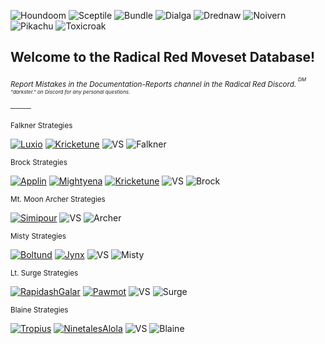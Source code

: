 ![Houndoom](https://i.ibb.co/G5VcKdJ/download.png) ![Sceptile](https://i.ibb.co/8dKTmfq/download-1.png) ![Bundle](https://i.ibb.co/XJtJ8xs/download.png) ![Dialga](https://i.ibb.co/dtgsyvv/dialga.png) ![Drednaw](https://i.ibb.co/0VRXbqw/drednaw.png) ![Noivern](https://i.ibb.co/hHyQd5B/noivern.png) ![Pikachu](https://i.ibb.co/Jt3TJ05/pikachu.png) ![Toxicroak](https://i.ibb.co/xMRT3T7/toxicroak.png)
## Welcome to the Radical Red Moveset Database!
<sup>_Report Mistakes in the Documentation-Reports channel in the Radical Red Discord._<sup>
<sup>_DM "darkster." on Discord for any personal questions._<sup>

<sup>────<sup>

<sup>Falkner Strategies<sup>

[![Luxio](https://i.ibb.co/XYYkSvk/luxio.png)](https://darkbooker-github-io.vercel.app/79/) [![Kricketune](https://i.ibb.co/rMWWDns/kricketune.png)](https://darkbooker-github-io.vercel.app/76/) ![VS](https://i.ibb.co/7QqRcy1/VS-Sprite.png) ![Falkner](https://i.ibb.co/hmgbhxg/falkner.png) 

<sup>Brock Strategies<sup>

[![Applin](https://i.ibb.co/yRSY23j/applin.png)](https://darkbooker-github-io.vercel.app/125/) [![Mightyena](https://i.ibb.co/9HPByRh/mightyena.png)](https://darkbooker-github-io.vercel.app/80/) [![Kricketune](https://i.ibb.co/rMWWDns/kricketune.png)](https://darkbooker-github-io.vercel.app/76/) ![VS](https://i.ibb.co/7QqRcy1/VS-Sprite.png) ![Brock](https://i.ibb.co/k4Mw9cn/brock.png) 

<sup>Mt. Moon Archer Strategies<sup>

[![Simipour](https://i.ibb.co/k154QRB/simipour.png)](https://darkbooker-github-io.vercel.app/81/) ![VS](https://i.ibb.co/7QqRcy1/VS-Sprite.png) ![Archer](https://i.ibb.co/68qjW9v/Archer.png) 

<sup>Misty Strategies<sup>

[![Boltund](https://i.ibb.co/Lv7tk2D/boltund.png)](https://darkbooker-github-io.vercel.app/82/) [![Jynx](https://i.ibb.co/bQvx7HD/jynx.png)](https://darkbooker-github-io.vercel.app/83/) ![VS](https://i.ibb.co/7QqRcy1/VS-Sprite.png) ![Misty](https://i.ibb.co/0FsGbRY/misty.png) 

<sup>Lt. Surge Strategies<sup>

[![RapidashGalar](https://i.ibb.co/Sy1pPG0/rapidash-Galar.png)](https://darkbooker-github-io.vercel.app/88/) [![Pawmot](https://i.ibb.co/ynW8ZwW/pawmot.png)](https://darkbooker-github-io.vercel.app/87/) ![VS](https://i.ibb.co/7QqRcy1/VS-Sprite.png) ![Surge](https://i.ibb.co/s1Km4n9/surge.png)

<sup>Blaine Strategies<sup>

[![Tropius](https://i.ibb.co/4TZ8tcb/tropius.png)](https://darkbooker-github-io.vercel.app/123/) [![NinetalesAlola](https://i.ibb.co/fpXCRXd/download.png)](https://darkbooker-github-io.vercel.app/109/) ![VS](https://i.ibb.co/7QqRcy1/VS-Sprite.png) ![Blaine](https://i.ibb.co/RSYC7hT/kPRMw78.png) 
